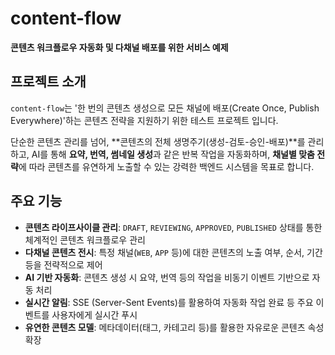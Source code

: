 # content-flow

**콘텐츠 워크플로우 자동화 및 다채널 배포를 위한 서비스 예제**

## 프로젝트 소개

`content-flow`는 '한 번의 콘텐츠 생성으로 모든 채널에 배포(Create Once, Publish Everywhere)'하는 콘텐츠 전략을 지원하기 위한 테스트 프로젝트 입니다.

단순한 콘텐츠 관리를 넘어, **콘텐츠의 전체 생명주기(생성-검토-승인-배포)**를 관리하고, AI를 통해 **요약, 번역, 썸네일 생성**과 같은 반복 작업을 자동화하며, **채널별 맞춤 전략**에 따라 콘텐츠를 유연하게 노출할 수 있는 강력한 백엔드 시스템을 목표로 합니다.

## 주요 기능

* **콘텐츠 라이프사이클 관리**: `DRAFT`, `REVIEWING`, `APPROVED`, `PUBLISHED` 상태를 통한 체계적인 콘텐츠 워크플로우 관리
* **다채널 콘텐츠 전시**: 특정 채널(`WEB`, `APP` 등)에 대한 콘텐츠의 노출 여부, 순서, 기간 등을 전략적으로 제어
* **AI 기반 자동화**: 콘텐츠 생성 시 요약, 번역 등의 작업을 비동기 이벤트 기반으로 자동 처리
* **실시간 알림**: SSE (Server-Sent Events)를 활용하여 자동화 작업 완료 등 주요 이벤트를 사용자에게 실시간 푸시
* **유연한 콘텐츠 모델**: 메타데이터(태그, 카테고리 등)를 활용한 자유로운 콘텐츠 속성 확장